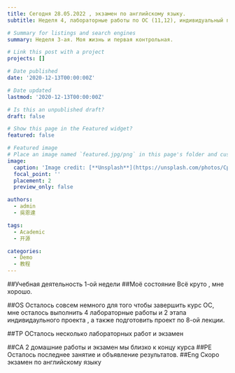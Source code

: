 ```yaml
---
title: Сегодня 28.05.2022 , экзамен по английскому языку.
subtitle: Неделя 4, лабораторные работы по ОС (11,12), индивидуальный проект (этап5), скоро экзамен по Английскому языку

# Summary for listings and search engines
summary: Неделя 3-ая. Моя жизнь и первая контрольная. 

# Link this post with a project
projects: []

# Date published
date: '2020-12-13T00:00:00Z'

# Date updated
lastmod: '2020-12-13T00:00:00Z'

# Is this an unpublished draft?
draft: false

# Show this page in the Featured widget?
featured: false

# Featured image
# Place an image named `featured.jpg/png` in this page's folder and customize its options here.
image:
  caption: 'Image credit: [**Unsplash**](https://unsplash.com/photos/CpkOjOcXdUY)'
  focal_point: ''
  placement: 2
  preview_only: false

authors:
  - admin
  - 吳恩達

tags:
  - Academic
  - 开源

categories:
  - Demo
  - 教程
---
```


##Учебная деятельность 1-ой недели
##Моё состояние 
Всё круто , мне хорошо.


##OS
Осталось совсем немного для того чтобы завершить курс ОС, мне осталось выполнить 4 лабораторные работы и 2 этапа индивидаульного проекта , а также подготовить проект по 8-ой лекции.

##TP
ОСталось несколько лабораторных работ и экзамен

##CA
2 домашние работы и экзамен мы близко к концу курса
##PE
Осталось последнее занятие и объявление результатов.
##Eng
Скоро экзамен по английскому языку


